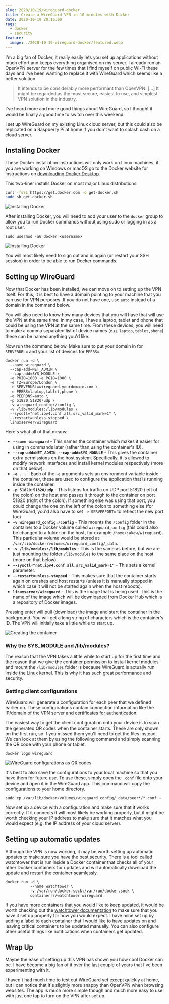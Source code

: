 ```yaml
---
slug: 2020/10/19/wireguard-docker
title: Create a WireGuard VPN in 10 minutes with Docker
date: 2020-10-19 20:16:00
tags:
  - docker
  - security
feature:
  image: ./2020-10-19-wireguard-docker/featured.webp
---
```


I'm a big fan of Docker, it really easily lets you set up applications without much effort and keeps everything organised on my server. I already run an OpenVPN server for the few times that I find myself on public Wi-Fi these days and I've been wanting to replace it with WireGuard which seems like a better solution.

> It intends to be considerably more performant than OpenVPN. [...] It might be regarded as the most secure, easiest to use, and simplest VPN solution in the industry.

I've heard more and more good things about WireGuard, so I thought it would be finally a good time to switch over this weekend.

I set up WireGuard on my existing Linux cloud server, but this could also be replicated on a Raspberry Pi at home if you don't want to splash cash on a cloud server.

## Installing Docker

These Docker installation instructions will only work on Linux machines, if you are working on Windows or macOS go to the Docker website for instructions on [downloading Docker Desktop](https://www.docker.com/get-started).

This two-liner installs Docker on most major Linux distributions.

```bash
curl -fsSL https://get.docker.com -o get-docker.sh
sudo sh get-docker.sh
```

![Installing Docker](./2020-10-19-wireguard-docker/docker-install.png)

After installing Docker, you will need to add your user to the `docker` group to allow you to run Docker commands without using sudo or logging in as a root user.

```shell
sudo usermod -aG docker <username>
```

![Installing Docker](./2020-10-19-wireguard-docker/docker-installed.png)

You will most likely need to sign out and in again (or restart your SSH session) in order to be able to run Docker commands.

## Setting up WireGuard

Now that Docker has been installed, we can move on to setting up the VPN itself. For this, it is best to have a domain pointing to your machine that you can use for VPN purposes. If you do not have one, use `auto` instead of a domain in the command below.

You will also need to know how many devices that you will have that will use the VPN at the same time. In my case, I have a laptop, tablet and phone that could be using the VPN at the same time. From these devices, you will need to make a comma separated list of device names (e.g. `laptop,tablet,phone`) these can be named anything you'd like.

Now run the command below. Make sure to put your domain in for `SERVERURL=` and your list of devices for `PEERS=`.

```shell
docker run -d \
  --name wireguard \
  --cap-add=NET_ADMIN \
  --cap-add=SYS_MODULE \
  -e PUID=1000 -e PGID=1000 \
  -e TZ=Europe/London \
  -e SERVERURL=wireguard.yourdomain.com \
  -e PEERS=laptop,tablet,phone \
  -e PEERDNS=auto \
  -p 51820:51820/udp \
  -v wireguard_config:/config \
  -v /lib/modules:/lib/modules \
  --sysctl="net.ipv4.conf.all.src_valid_mark=1" \
  --restart=unless-stopped \
  linuxserver/wireguard
```

Here's what all of that means:

- **`--name wireguard`** - This names the container which makes it easier for using in commands later (rather than using the container's ID).
- **`--cap-add=NET_ADMIN --cap-add=SYS_MODULE`** - This gives the container extra permissions on the host system. Specifically, it is allowed to modify network interfaces and install kernel modules respectively (more on that below).
- **`-e ...`** - Each of the `-e` arguments sets an environment variable inside the container, these are used to configure the application that is running inside the container.
- **`-p 51820:51820/udp`** - This listens for traffic on UDP port 51820 (left of the colon) on the host and passes it through to the container on port 51820 (right of the colon). If something else was using that port, you could change the one on the left of the colon to something else (for WireGuard, you'd also have to set `-e SERVERPORT=` to reflect the new port too)
- **`-v wireguard_config:/config`** - This mounts the `/config` folder in the container to a Docker volume called `wireguard_config` (this could also be changed to a folder on the host, for example `/home/jakew/wireguard`). This particular volume would be stored at `/var/lib/docker/volumes/wireguard_config/_data`.
- **`-v /lib/modules:/lib/modules`** - This is the same as before, but we are just mounting the folder `/lib/modules` to the same place on the host (more on that below).
- **`--sysctl="net.ipv4.conf.all.src_valid_mark=1"`** - This sets a kernel parameter.
- **`--restart=unless-stopped`** - This makes sure that the container starts again on crashes and host restarts (unless it is manually stopped in which case it will not be started again when the host reboots).
- **`linuxserver/wireguard`** - This is the image that is being used. This is the name of the image which will be downloaded from Docker Hub which is a repository of Docker images.

Pressing enter will pull (download) the image and start the container in the background. You will get a long string of characters which is the container's ID. The VPN will initially take a little while to start up.

![Creating the container](./2020-10-19-wireguard-docker/docker-run.png)

### Why the SYS_MODULE and /lib/modules?

The reason that the VPN takes a little while to start up for the first time and the reason that we give the container permission to install kernel modules and mount the `/lib/modules` folder is because WireGuard is actually run inside the Linux kernel. This is why it has such great performance and security.

### Getting client configurations

WireGuard will generate a configuration for each peer that we defined earlier on. These configurations contain connection information like the IP/domain of the VPN server and certificates for authentication.

The easiest way to get the client configuration onto your device is to scan the generated QR codes when the container starts. These are only shown on the first run, so if you missed them you'll need to get the files instead. We can look at them by using the following command and simply scanning the QR code with your phone or tablet.

```shell
docker logs wireguard
```

![WireGuard configurations as QR codes](./2020-10-19-wireguard-docker/configs.png)

It's best to also save the configurations to your local machine so that you have them for future use. To use these, simply open the `.conf` file onto your device and open it in the WireGuard app. This command will copy the configurations to your home directory.

```shell
sudo cp /var/lib/docker/volumes/wireguard_config/_data/peer*/*.conf ~
```

Now set up a device with a configuration and make sure that it works correctly. If it connects it will most likely be working properly, but it might be worth checking your IP address to make sure that it matches what you would expect (e.g. the IP address of your cloud server).

## Setting up automatic updates

Although the VPN is now working, it may be worth setting up automatic updates to make sure you have the best security. There is a tool called watchtower that is run inside a Docker container that checks all of your other Docker containers for updates and will automatically download the update and restart the container seamlessly.

```shell
docker run -d \
           --name watchtower \
           -v /var/run/docker.sock:/var/run/docker.sock \
           containerrr/watchtower wireguard
```

If you have more containers that you would like to keep updated, it would be worth checking out the [watchtower documentation](https://containrrr.dev/watchtower/) to make sure that you have it set up properly for how you would expect. I have mine set up by adding a label to each container that I would like to have updates on and leaving critical containers to be updated manually. You can also configure other useful things like notifications when containers get updated.

## Wrap Up

Maybe the ease of setting up this VPN has shown you how cool Docker can be. I have become a big fan of it over the last couple of years that I've been experimenting with it.

I haven't had much time to test out WireGuard yet except quickly at home, but I can notice that it's slightly more snappy than OpenVPN when browsing websites. The app is much more simple though and much more easy to use with just one tap to turn on the VPN after set up.
